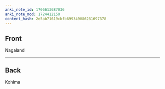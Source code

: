 ```yaml
---
anki_note_id: 1706613687036
anki_note_mod: 1724412150
content_hash: 2e5ab71619cbfb699349086281697378
---
```


## Front

Nagaland

<hr/>

## Back

Kohima